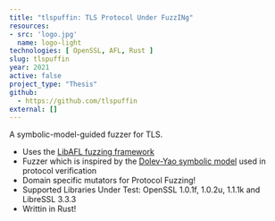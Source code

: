 ```yaml
---
title: "tlspuffin: TLS Protocol Under FuzzINg"
resources:
- src: 'logo.jpg'
  name: logo-light
technologies: [ OpenSSL, AFL, Rust ]
slug: tlspuffin
year: 2021
active: false
project_type: "Thesis"
github:
  - https://github.com/tlspuffin
external: []
---
```


A symbolic-model-guided fuzzer for TLS.

* Uses the [LibAFL fuzzing framework](https://github.com/AFLplusplus/LibAFL)
* Fuzzer which is inspired by the [Dolev-Yao symbolic model](https://en.wikipedia.org/wiki/Dolev%E2%80%93Yao_model) used in protocol verification
* Domain specific mutators for Protocol Fuzzing!
* Supported Libraries Under Test: OpenSSL 1.0.1f, 1.0.2u, 1.1.1k and LibreSSL 3.3.3
* Writtin in Rust!